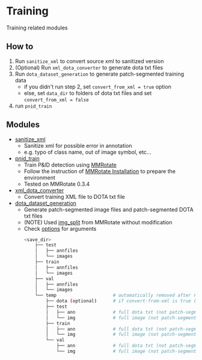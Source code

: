# Training
Training related modules

## How to 
1. Run `sanitize_xml` to convert source xml to sanitized version
2. (Optional) Run `xml_dota_converter` to generate dota txt files
3. Run `dota_dataset_generation` to generate patch-segmented training data
   * if you didn't run step 2, set `convert_from_xml = true` option
   * else, set `data_dir` to folders of dota txt files and set `convert_from_xml = false`
4. run `pnid_train`

## Modules

* [sanitize_xml](./sanitize_xml)
  * Sanitize xml for possible error in annotation
  * e.g. typo of class name, out of image symbol, etc...
* [pnid_train](./pnid_train)
  * Train P&ID detection using [MMRotate](../mmrotate)
  * Follow the instruction of [MMRotate Installation](https://github.com/open-mmlab/mmrotate?tab=readme-ov-file#installation) to prepare the environment
  * Tested on MMRotate 0.3.4
* [xml_dota_converter](./xml_dota_converter)
  * Convert training XML file to DOTA txt file
* [dota_dataset_generation](./dota_dataset_generation)
  * Generate patch-segmented image files and patch-segmented DOTA txt files
  * (NOTE) Used [img_split](./dota_dataset_generation/external/img_split.py) from MMRotate without modification
  * Check [options](./dota_dataset_generation/options.py) for arguments
    ```bash 
    <save_dir>
        ├── test
        │   ├── annfiles
        │   └── images
        ├── train
        │   ├── annfiles
        │   └── images
        ├── val
        │   ├── annfiles
        │   └── images
        └── temp                     # automatically removed after running if remove-tmp-files is true
            ├── dota (optional)      # if convert-from-xml is true (if false, you should run xml_dota_converter to prepare DOTA txt files)
            ├── test
            │   ├── ann              # full dota txt (not patch-segmented)
            │   └── img              # full image (not patch-segmented)
            ├── train
            │   ├── ann              # full dota txt (not patch-segmented)
            │   └── img              # full image (not patch-segmented)
            └── val
                ├── ann              # full dota txt (not patch-segmented)
                └── img              # full image (not patch-segmented)
    ```